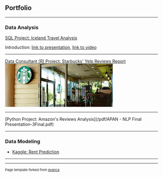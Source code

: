 ## Portfolio

---

### Data Analysis 

[SQL Project: Iceland Travel Analysis](https://hsiehhsinyu-hh2890.shinyapps.io/Iceland/)

Introduction: [link to presentation](/pdf/5310_team6.pdf), [link to video](https://youtu.be/s-ZYGeIUtMs)

---
[Data Consultant (R) Project: Starbucks' Yelp Reviews Report](https://hsiehhsinyu-hh2890.shinyapps.io/Starbucks_Dynamic_Report/)
<img src="images/starbucks.jpeg?raw=true"/>

---
[Python Project: Amazon's Reviews Analysis](/pdf/APAN - NLP Final Presentation-3Final.pdf)

---

### Data Modeling

- [Kaggle: Rent Prediction](https://www.kaggle.com/competitions/predictlala2020)

---




---
<p style="font-size:11px">Page template forked from <a href="https://github.com/evanca/quick-portfolio">evanca</a></p>
<!-- Remove above link if you don't want to attibute -->
